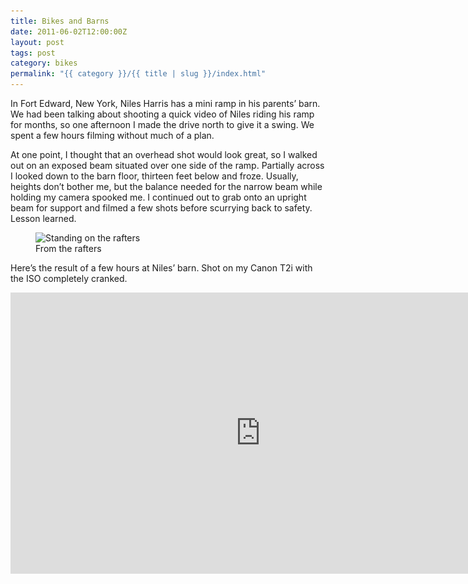 ```yaml
---
title: Bikes and Barns
date: 2011-06-02T12:00:00Z
layout: post
tags: post
category: bikes
permalink: "{{ category }}/{{ title | slug }}/index.html"
---
```


In Fort Edward, New York, Niles Harris has a mini ramp in his parents&rsquo; barn. We had been talking about shooting a quick video of Niles riding his ramp for months, so one afternoon I made the drive north to give it a swing. We spent a few hours filming without much of a plan.

At one point, I thought that an overhead shot would look great, so I walked out on an exposed beam situated over one side of the ramp. Partially across I looked down to the barn floor, thirteen feet below and froze. Usually, heights don’t bother me, but the balance needed for the narrow beam while holding my camera spooked me. I continued out to grab onto an upright beam for support and filmed a few shots before scurrying back to safety. Lesson learned.

<figure>
  <img src="/img/barn-240.jpg" sizes="100vw" loading="lazy" srcset="/img/barn-800.jpg 640w, /img/barn-1024.jpg 800w, /img/barn-2048.jpg 1024w" alt="Standing on the rafters">
  <figcaption>From the rafters</figcaption>
</figure>

Here&rsquo;s the result of a few hours at Niles&rsquo; barn. Shot on my Canon T2i with the ISO completely cranked.

<div class="video">
  <iframe src="https://player.vimeo.com/video/24857706?dnt=true&amp;title=0&amp;byline=0&amp;portrait=0&amp;color=ffffff" title="Niles Harris - Barn Session Video" width="800" height="450" frameborder="0" loading="lazy" allowfullscreen></iframe>
</div>
